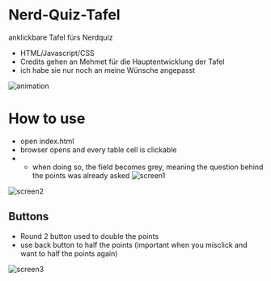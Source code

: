 # Nerd-Quiz-Tafel

anklickbare Tafel fürs Nerdquiz

- HTML/Javascript/CSS
- Credits gehen an Mehmet für die Hauptentwicklung der Tafel
- ich habe sie nur noch an meine Wünsche angepasst

![animation](https://user-images.githubusercontent.com/48357999/92496988-1e8e1480-f1f9-11ea-969c-623a0a810fd1.gif)

# How to use

- open index.html
- browser opens and every table cell is clickable
- - when doing so, the field becomes grey, meaning the question behind the
    points was already asked
    ![screen1](https://user-images.githubusercontent.com/48357999/92496164-17b2d200-f1f8-11ea-908a-a57a8bfbfc4c.PNG)

![screen2](https://user-images.githubusercontent.com/48357999/92496229-2ac5a200-f1f8-11ea-9e49-dedb8dc34162.PNG)

## Buttons

- Round 2 button used to double the points
- use back button to half the points (important when you misclick and want to
  half the points again)

![screen3](https://user-images.githubusercontent.com/48357999/92496244-2f8a5600-f1f8-11ea-9f6f-dfa273884cdf.PNG)

